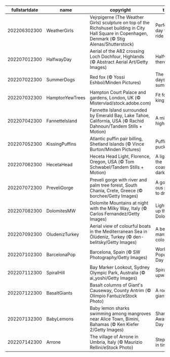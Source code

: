 |fullstartdate|name|copyright|title|image|
|--|--|--|--|--|
202206302300|WeatherGirls|Vejrpigerne (The Weather Girls) sculpture on top of the Richshuset building in City Hall Square in Copenhagen, Denmark (© Stig Alenas/Shutterstock)|Perfect day for a ride|![](/en-GB/2022/07/202206302300WeatherGirls.jpg)|
202207012300|HalfwayDay|Aerial of the A82 crossing Loch Dochfour, Highlands (© Abstract Aerial Art/Getty Images)|Halfway there|![](/en-GB/2022/07/202207012300HalfwayDay.jpg)|
202207022300|SummerDogs|Red fox (© Yossi Eshbol/Minden Pictures)|The dog days of summer|![](/en-GB/2022/07/202207022300SummerDogs.jpg)|
202207032300|HamptonYewTrees|Hampton Court Palace and gardens, London, UK (© Mistervlad/stock.adobe.com)|Fit for a king|![](/en-GB/2022/07/202207032300HamptonYewTrees.jpg)|
202207042300|FannetteIsland|Fannette Island surrounded by Emerald Bay, Lake Tahoe, California, USA (© Rachid Dahnoun/Tandem Stills + Motion)|A mile-high island|![](/en-GB/2022/07/202207042300FannetteIsland.jpg)|
202207052300|KissingPuffins|Atlantic puffin pair billing, Shetland Islands (© Vince Burton/Minden Pictures)|Puffins pucker up|![](/en-GB/2022/07/202207052300KissingPuffins.jpg)|
202207062300|HecetaHead|Heceta Head Light, Florence, Oregon, USA (© Tom Schwabel/Tandem Stills + Motion)|A light in the coastal darkness|![](/en-GB/2022/07/202207062300HecetaHead.jpg)|
202207072300|PreveliGorge|Preveli gorge with river and palm tree forest, South Chania, Crete, Greece (© borchee/Getty Images)|A gorge-ous place to drop in|![](/en-GB/2022/07/202207072300PreveliGorge.jpg)|
202207082300|DolomitesMW|Dolomite Mountains at night with the Milky Way, Italy (© Carlos Fernandez/Getty Images)|Lighting up the Dolomites|![](/en-GB/2022/07/202207082300DolomitesMW.jpg)|
202207092300|OludenizTurkey|Aerial view of colourful boats in the Mediterranean Sea in Ölüdeniz, Turkey (© den-belitsky/Getty Images)|A beach of many colours|![](/en-GB/2022/07/202207092300OludenizTurkey.jpg)|
202207102300|BarcelonaPop|Barcelona, Spain (© SW Photography/Getty Images)|World Population Day|![](/en-GB/2022/07/202207102300BarcelonaPop.jpg)|
202207112300|SpiralHill|Bay Marker Lookout, Sydney Olympic Park, Australia (© ai_yoshi/Getty Images)|Spiralling upward...|![](/en-GB/2022/07/202207112300SpiralHill.jpg)|
202207122300|BasaltGiants|Basalt columns of Giant's Causeway, County Antrim (© Olimpio Fantuz/eStock Photo)|A rock giant|![](/en-GB/2022/07/202207122300BasaltGiants.jpg)|
202207132300|BabyLemons|Baby lemon sharks swimming among mangroves near Alice Town, Bimini, Bahamas (© Ken Kiefer 2/Getty Images)|Shark Awareness Day|![](/en-GB/2022/07/202207132300BabyLemons.jpg)|
202207142300|Arrone|The village of Arrone in Umbria, Italy (© Maurizio Rellini/eStock Photo)|Step back in time...|![](/en-GB/2022/07/202207142300Arrone.jpg)|
